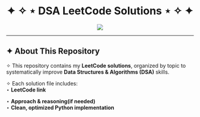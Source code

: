 <h1 align="center">  
✦ ✧ ⋆  DSA LeetCode Solutions  ⋆ ✧ ✦  
  
</h1>
<p align="center">
<img src="https://img.shields.io/badge/Language-Python-9370DB?style=for-the-badge" />
</p>

---

## ✦ About This Repository  

✧ This repository contains my **LeetCode solutions**, organized by topic to systematically improve **Data Structures & Algorithms (DSA)** skills.  

✧ Each solution file includes:  
⋆ **LeetCode link** 

⋆ **Approach & reasoning(if needed)**  
⋆ **Clean, optimized Python implementation**  

